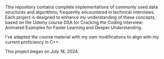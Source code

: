 This repository contains complete implementations of commonly used data structures and algorithms, frequently encountered in technical interviews. Each project is designed to enhance my understanding of these concepts, based on the Udemy course DSA for Cracking the Coding Interview: Animated Examples for Faster Learning and Deeper Understanding.

I've adapted the course material with my own modifications to align with my current proficiency in C++.

This project began on July 18, 2024.

